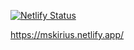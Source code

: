 [![Netlify Status](https://api.netlify.com/api/v1/badges/5a438eb6-0a2c-4934-98eb-30ff1fa6b904/deploy-status)](https://app.netlify.com/sites/mskirius/deploys)


https://mskirius.netlify.app/

